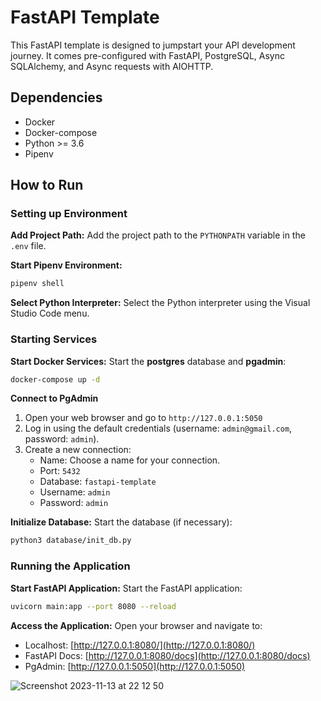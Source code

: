 # FastAPI Template

This FastAPI template is designed to jumpstart your API development journey. It comes pre-configured with FastAPI, PostgreSQL, Async SQLAlchemy, and Async requests with AIOHTTP.

## Dependencies
- Docker
- Docker-compose
- Python >= 3.6
- Pipenv

## How to Run

### Setting up Environment

**Add Project Path:**
   Add the project path to the `PYTHONPATH` variable in the `.env` file.

**Start Pipenv Environment:**
   ```bash
   pipenv shell
   ```

**Select Python Interpreter:**
   Select the Python interpreter using the Visual Studio Code menu.

### Starting Services

**Start Docker Services:**
   Start the **postgres** database and **pgadmin**:
   ```bash
   docker-compose up -d
   ```

**Connect to PgAdmin**
1. Open your web browser and go to `http://127.0.0.1:5050`
2. Log in using the default credentials (username: `admin@gmail.com`, password: `admin`).
3. Create a new connection:
   - Name: Choose a name for your connection.
   - Port: `5432`
   - Database: `fastapi-template`
   - Username: `admin`
   - Password: `admin`

**Initialize Database:**
   Start the database (if necessary):
   ```bash
   python3 database/init_db.py
   ```

### Running the Application

**Start FastAPI Application:**
   Start the FastAPI application:
   ```bash
   uvicorn main:app --port 8080 --reload
   ```

**Access the Application:**
   Open your browser and navigate to:
   - Localhost: [http://127.0.0.1:8080/](http://127.0.0.1:8080/)
   - FastAPI Docs: [http://127.0.0.1:8080/docs](http://127.0.0.1:8080/docs)
   - PgAdmin: [http://127.0.0.1:5050](http://127.0.0.1:5050)

![Screenshot 2023-11-13 at 22 12 50](https://github.com/felipemendes/fastapi-template/assets/3712089/9f137725-313e-43f1-8dd3-83613c6e9a2c)
